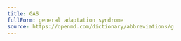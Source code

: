 ```yaml
---
title: GAS
fullForm: general adaptation syndrome
source: https://openmd.com/dictionary/abbreviations/g
---
```


